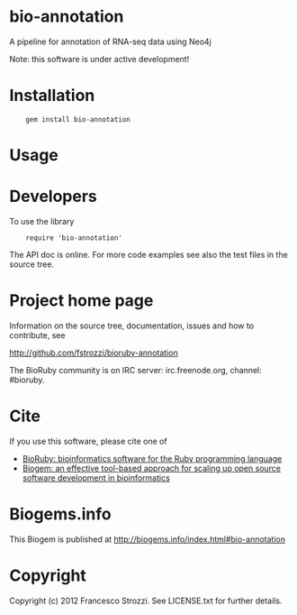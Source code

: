 bio-annotation
==============

A pipeline for annotation of RNA-seq data using Neo4j

Note: this software is under active development!

Installation
============
        gem install bio-annotation

Usage
=====

Developers
==========

To use the library 

        require 'bio-annotation'

The API doc is online. For more code examples see also the test files in
the source tree.
        

Project home page
=================

Information on the source tree, documentation, issues and how to contribute, see

  http://github.com/fstrozzi/bioruby-annotation

The BioRuby community is on IRC server: irc.freenode.org, channel: #bioruby.

Cite
====

  If you use this software, please cite one of
 
* [BioRuby: bioinformatics software for the Ruby programming language](http://dx.doi.org/10.1093/bioinformatics/btq475)
* [Biogem: an effective tool-based approach for scaling up open source software development in bioinformatics](http://dx.doi.org/10.1093/bioinformatics/bts080)

Biogems.info
============

This Biogem is published at http://biogems.info/index.html#bio-annotation

Copyright
=========

Copyright (c) 2012 Francesco Strozzi. See LICENSE.txt for further details.


